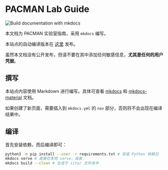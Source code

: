 # PACMAN Lab Guide

![Build documentation with mkdocs](https://github.com/thu-pacman/workflows/Build%20documentation%20with%20mkdocs/badge.svg)

本文档为 PACMAN 实验室指南，采用 `mkdocs` 编写。

本站点的自动编译版本在 [这里](https://pacman.cs.tsinghua.edu.cn/guide/) 发布。

虽然本文档没有公开发布，但请不要在其中添加任何敏感信息，**尤其是任何的用户凭据**。

## 撰写

本站点内容使用 Markdown 进行编写。具体可查看 [mkdocs](https://www.mkdocs.org/) 和 [mkdocs-material](https://squidfunk.github.io/mkdocs-material/extensions/pymdown/) 文档。

如果创建了新页面，需要插入到 `mkdocs.yml` 的 `nav` 部分，否则将不会出现在编译结果中。

## 编译

首先安装依赖，而后编译即可：

```bash
python3 -m pip install --user -r requirements.txt # 安装 Python 依赖包
mkdocs serve # 直接在本地 serve，或者：
mkdocs build --clean # 生成于 site/ 文件夹中
```
